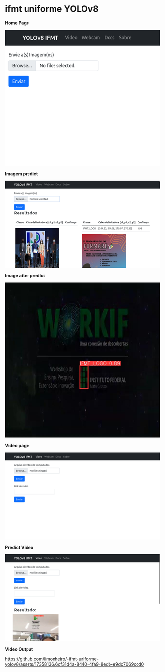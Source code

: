 # ifmt uniforme YOLOv8
**Home Page**

![Home Page, Navbar is YOLOv8, Video, Webcam, Docs, Sobre.](screenshot/01-Home.png "Home Page")

**Imagem predict**

![Same Home Page, but after run predict imagens](screenshot/02-Predict-input-imagens.png "Imagens Predict")

**Image after predict**

![image0.jpg](screenshot%2Fimage0.jpg)

**Video page**

![Video Page](screenshot/03-Video-Predict-Page.png "Video Page")

**Predict Video**

![Video Page](screenshot/04-Predict-input-video-by-YouTube-link.png "Video Page")


**Video Output**

https://github.com/limonheiro/-ifmt-uniforme-yolov8/assets/17358136/6cf31d4a-8440-4fa9-8edb-e9dc7069ccd0



